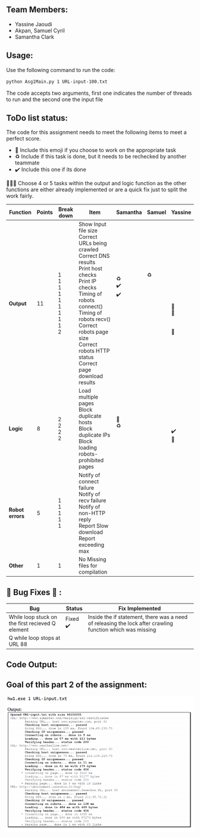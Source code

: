 ## Team Members:
* Yassine Jaoudi
* Akpan, Samuel Cyril
* Samantha Clark

## Usage:

Use the following command to run the code:

```bash
python Asg1Main.py 1 URL-input-100.txt
```

The code accepts two arguments, first one indicates the number of threads to run and the second one the input file

## ToDo list status:

The code for this assignment needs to meet the following items to meet a perfect score.

* :construction: Include this emoji if you choose to work on the appropriate task
* :recycle: Include if this task is done, but it needs to be rechecked by another teammate
* :heavy_check_mark: Include this one if its done


:rotating_light::rotating_light::rotating_light: Choose 4 or 5 tasks within the output and logic function as the other functions are either already implemented or are a quick fix just to split the work fairly.

| **Function**  | **Points**  | **Break down**  | **Item**  | **Samantha** | **Samuel** | **Yassine** | 
|---------------|-------------|-----------------|-----------|--------------|------------|-------------|
|  **Output**  | 11  | 1<br />1<br />1<br />1<br />1<br />1<br />1<br />1<br />1<br />2<br />  | Show Input file size<br />Correct URLs being crawled<br />Correct DNS results<br />Print host checks<br />Print IP checks<br />Timing of robots connect()<br />Timing of robots recv()<br />Correct robots page size<br />Correct robots HTTP status<br />Correct page download results<br />  | <br />:recycle:<br />:heavy_check_mark:<br />:heavy_check_mark:<br /><br /><br /><br /><br /><br /><br /> | :recycle:<br /><br /><br /><br /><br /><br /><br /><br /><br /><br /> | <br /><br /><br /><br /><br />:construction:<br />:construction:<br /><br /><br />:construction:<br /> |
|  **Logic**  | 8  | 2<br />2<br />2<br />2<br />  | Load multiple pages<br />Block duplicate hosts<br />Block duplicate IPs<br />Block loading robots-prohibited pages<br />  | :construction:<br />:recycle:<br /><br /><br /> | <br /><br /><br /><br />  |  <br /><br />:heavy_check_mark:<br />:construction:<br /> |
|**Robot errors**| 5  | 1<br />1<br />1<br />1<br />1<br />  |  Notify of connect failure<br /> Notify of recv failure<br /> Notify of non-HTTP reply<br />Report Slow download<br />Report exceeding max<br />  | <br /><br /><br /><br /><br />  | <br /><br /><br /><br /><br /> |  <br /><br /><br /><br /><br /> |
|  **Other**  | 1  | 1  | No Missing files for compilation  |  |   |   |

## :bug: Bug Fixes :bug: :

| **Bug** | **Status** | **Fix Implemented** |
|---------|------------|---------------------|
| While loop stuck on the first recieved Q element |  Fixed :heavy_check_mark: | Inside the if statement, there was a need of releasing the lock after crawling function which was missing |
| Q while loop stops at URL 88 | | |
## Code Output:


## Goal of this part 2 of the assignment:

![Goal](part2_goal_output.png)
